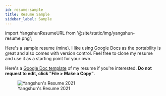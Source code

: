 ```yaml
---
id: resume-sample
title: Resume Sample
sidebar_label: Sample
---
```


import YangshunResumeURL from '@site/static/img/yangshun-resume.png';

Here's a sample resume (mine). I like using Google Docs as the portability is great and also comes with version control. Feel free to clone my resume and use it as a starting point for your own.

Here's a [Google Doc template](https://docs.google.com/document/d/1DQ5SKNrm1hb1BRS40ejovLxhyEKXiuTGsDEXIiZSW0o/edit?usp=sharing) of my resume if you're interested. **Do not request to edit, click "File > Make a Copy"**.

<div class="text--center">
    <figure>
        <img alt="Yangshun's Resume 2021" class="shadow--md" src={YangshunResumeURL} />
        <figcaption>Yangshun's Resume 2021</figcaption>
    </figure>
</div>
